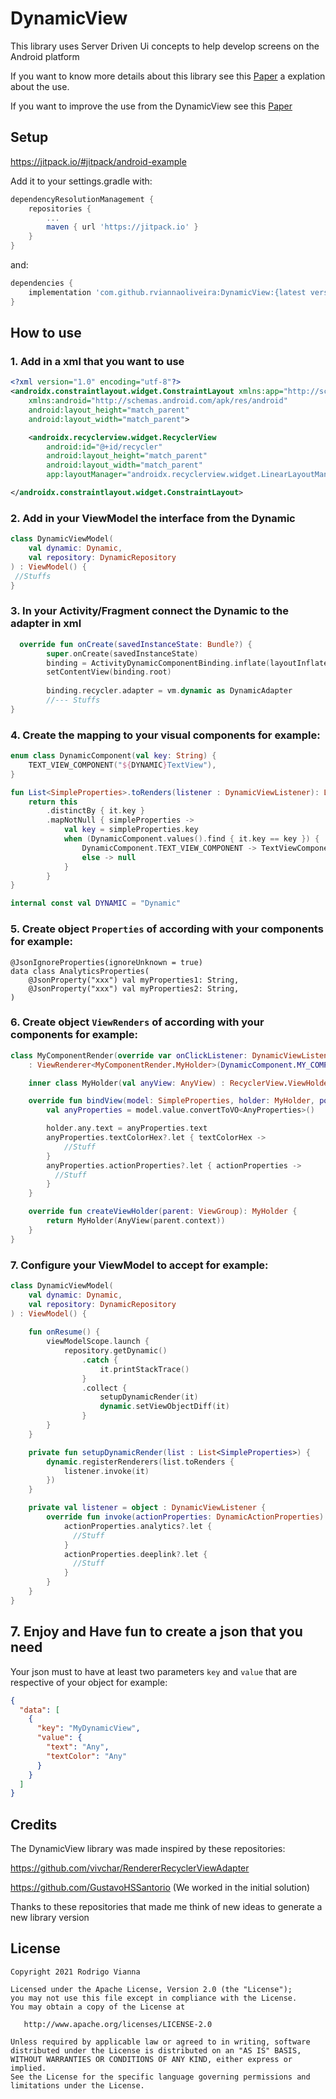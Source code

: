 # DynamicView

This library uses Server Driven Ui concepts to help develop screens on the Android platform

If you want to know more details about this library see this [Paper](https://medium.com/@rodrigo.vianna.oliveira/ee1d6527e471) a explation about the use.

If you want to improve the use from the DynamicView see this [Paper](https://medium.com/@rodrigo.vianna.oliveira/6fa4b94d8618)

## Setup

https://jitpack.io/#jitpack/android-example

Add it to your settings.gradle with:
```gradle
dependencyResolutionManagement {
    repositories {
        ...
        maven { url 'https://jitpack.io' }
    }
}
```
and:

```gradle
dependencies {
    implementation 'com.github.rviannaoliveira:DynamicView:{latest version}'
}
```

## How to use

### 1. Add in a xml that you want to use
```xml
<?xml version="1.0" encoding="utf-8"?>
<androidx.constraintlayout.widget.ConstraintLayout xmlns:app="http://schemas.android.com/apk/res-auto"
    xmlns:android="http://schemas.android.com/apk/res/android"
    android:layout_height="match_parent"
    android:layout_width="match_parent">

    <androidx.recyclerview.widget.RecyclerView
        android:id="@+id/recycler"
        android:layout_height="match_parent"
        android:layout_width="match_parent"
        app:layoutManager="androidx.recyclerview.widget.LinearLayoutManager" />

</androidx.constraintlayout.widget.ConstraintLayout>

```

### 2. Add in your ViewModel the interface from the Dynamic

```kotlin
class DynamicViewModel(
    val dynamic: Dynamic,
    val repository: DynamicRepository 
) : ViewModel() {
 //Stuffs 
}
```

### 3. In your Activity/Fragment connect the Dynamic to the adapter in xml

```kotlin
  override fun onCreate(savedInstanceState: Bundle?) {
        super.onCreate(savedInstanceState)
        binding = ActivityDynamicComponentBinding.inflate(layoutInflater)
        setContentView(binding.root)
        
        binding.recycler.adapter = vm.dynamic as DynamicAdapter
        //--- Stuffs
}
```


### 4. Create the mapping to your visual components for example:

```kotlin
enum class DynamicComponent(val key: String) {
    TEXT_VIEW_COMPONENT("${DYNAMIC}TextView"),
}

fun List<SimpleProperties>.toRenders(listener : DynamicViewListener): List<ViewRenderer<*>> {
    return this
        .distinctBy { it.key }
        .mapNotNull { simpleProperties ->
            val key = simpleProperties.key
            when (DynamicComponent.values().find { it.key == key }) {
                DynamicComponent.TEXT_VIEW_COMPONENT -> TextViewComponentRender(listener)
                else -> null
            }
        }
}

internal const val DYNAMIC = "Dynamic"
```

### 5. Create object `Properties` of according with your components for example:
```
@JsonIgnoreProperties(ignoreUnknown = true)
data class AnalyticsProperties(
    @JsonProperty("xxx") val myProperties1: String,
    @JsonProperty("xxx") val myProperties2: String,
)
```

### 6. Create object `ViewRenders` of according with your components for example:


```kotlin
class MyComponentRender(override var onClickListener: DynamicViewListener?)
    : ViewRenderer<MyComponentRender.MyHolder>(DynamicComponent.MY_COMPONENT.key, DynamicComponent.MY_COMPONENT.ordinal) {

    inner class MyHolder(val anyView: AnyView) : RecyclerView.ViewHolder(anyView)

    override fun bindView(model: SimpleProperties, holder: MyHolder, position: Int) {
        val anyProperties = model.value.convertToVO<AnyProperties>()

        holder.any.text = anyProperties.text
        anyProperties.textColorHex?.let { textColorHex ->
            //Stuff
        }
        anyProperties.actionProperties?.let { actionProperties ->
          //Stuff
        }
    }

    override fun createViewHolder(parent: ViewGroup): MyHolder {
        return MyHolder(AnyView(parent.context))
    }
}
```

### 7. Configure your ViewModel to accept for example:

```kotlin
class DynamicViewModel(
    val dynamic: Dynamic,
    val repository: DynamicRepository
) : ViewModel() {
  
    fun onResume() {
        viewModelScope.launch {
            repository.getDynamic()
                .catch {
                    it.printStackTrace()
                }
                .collect {
                    setupDynamicRender(it)
                    dynamic.setViewObjectDiff(it)
                }
        }
    }

    private fun setupDynamicRender(list : List<SimpleProperties>) {
        dynamic.registerRenderers(list.toRenders {
            listener.invoke(it)
        })
    }

    private val listener = object : DynamicViewListener {
        override fun invoke(actionProperties: DynamicActionProperties) {
            actionProperties.analytics?.let {
              //Stuff
            }
            actionProperties.deeplink?.let {
              //Stuff
            }
        }
    }
}
``` 

## 7. Enjoy and Have fun to create a json that you need

Your json must to have at least two parameters `key` and `value` that are respective of your object for example:
```json
{
  "data": [
    {
      "key": "MyDynamicView",
      "value": {
        "text": "Any",
        "textColor": "Any"
      }
    }
  ]
}
```


## Credits

The DynamicView library was made inspired by these repositories:

https://github.com/vivchar/RendererRecyclerViewAdapter

https://github.com/GustavoHSSantorio (We worked in the initial solution)

Thanks to these repositories that made me think of new ideas to generate a new library version


## **License**

```
Copyright 2021 Rodrigo Vianna

Licensed under the Apache License, Version 2.0 (the "License");
you may not use this file except in compliance with the License.
You may obtain a copy of the License at

   http://www.apache.org/licenses/LICENSE-2.0

Unless required by applicable law or agreed to in writing, software
distributed under the License is distributed on an "AS IS" BASIS,
WITHOUT WARRANTIES OR CONDITIONS OF ANY KIND, either express or implied.
See the License for the specific language governing permissions and
limitations under the License.
